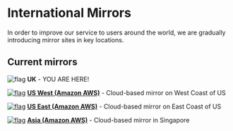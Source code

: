 # International Mirrors

In order to improve our service to users around the world, we are gradually introducing mirror sites in key locations.

## Current mirrors

![flag](http://static.ensembl.org/i/flag_uk.png) **UK** - <span class="red">YOU ARE HERE!</span>

[![flag](http://static.ensembl.org/i/flag_usa.png)](http://uswest.ensembl.org?redirect=no) [**US West (Amazon AWS)**](http://uswest.ensembl.org?redirect=no) - Cloud-based mirror on West Coast of US

[![flag](http://static.ensembl.org/i/flag_usa.png)](http://useast.ensembl.org?redirect=no) [**US East (Amazon AWS)**](http://useast.ensembl.org?redirect=no) - Cloud-based mirror on East Coast of US

[![flag](http://static.ensembl.org/i/flag_sg.png)](http://asia.ensembl.org?redirect=no) [**Asia (Amazon AWS)**](http://asia.ensembl.org?redirect=no) - Cloud-based mirror in Singapore
